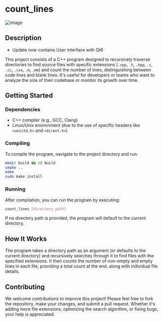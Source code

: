 

# count_lines

![image](https://github.com/user-attachments/assets/bfccd490-2b57-4e67-ad13-267b64e42aae)


## Description

* Update now contains  User interface with Qt6

This project consists of a C++ program designed to recursively traverse directories to find source files with specific extensions (`.cpp`, `.h`, `.hpp`, `.c`, `.cc`, `.cxx`, `.m`, `.mm`) and count the number of lines, distinguishing between code lines and blank lines. It's useful for developers or teams who want to analyze the size of their codebase or monitor its growth over time.

## Getting Started

### Dependencies

- C++ compiler (e.g., GCC, Clang)
- Linux/Unix environment (due to the use of specific headers like `<unistd.h>` and `<dirent.h>`)

### Compiling

To compile the program, navigate to the project directory and run:

```bash
mkdir build && cd build
cmake ..
make
sudo make install
```

### Running

After compilation, you can run the program by executing:

```bash
count_lines [directory_path]
```

If no directory path is provided, the program will default to the current directory.

## How It Works

The program takes a directory path as an argument (or defaults to the current directory) and recursively searches through it to find files with the specified extensions. It then counts the number of non-empty and empty lines in each file, providing a total count at the end, along with individual file details.

## Contributing

We welcome contributions to improve this project! Please feel free to fork the repository, make your changes, and submit a pull request. Whether it's adding more file extensions, optimizing the search algorithm, or fixing bugs, your help is appreciated.
